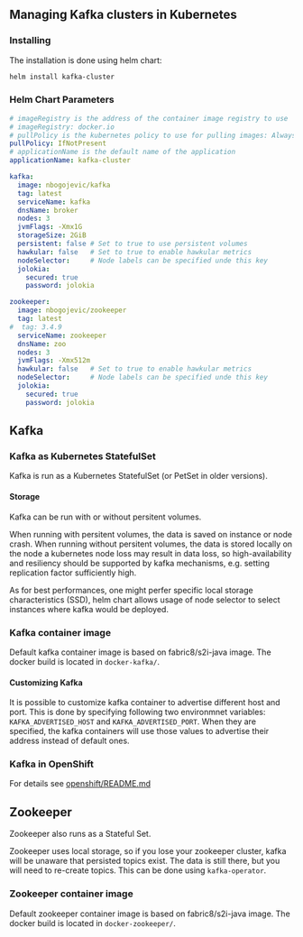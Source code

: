 ## Managing Kafka clusters in Kubernetes

### Installing

The installation is done using helm chart:

```bash
helm install kafka-cluster
``` 

### Helm Chart Parameters

```yaml
# imageRegistry is the address of the container image registry to use
# imageRegistry: docker.io
# pullPolicy is the kubernetes policy to use for pulling images: Always, IfNotPresent, Never
pullPolicy: IfNotPresent
# applicationName is the default name of the application
applicationName: kafka-cluster

kafka:
  image: nbogojevic/kafka
  tag: latest
  serviceName: kafka
  dnsName: broker
  nodes: 3
  jvmFlags: -Xmx1G
  storageSize: 2GiB
  persistent: false # Set to true to use persistent volumes
  hawkular: false   # Set to true to enable hawkular metrics
  nodeSelector:     # Node labels can be specified unde this key
  jolokia:
    secured: true
    password: jolokia

zookeeper:
  image: nbogojevic/zookeeper
  tag: latest
#  tag: 3.4.9
  serviceName: zookeeper
  dnsName: zoo
  nodes: 3 
  jvmFlags: -Xmx512m
  hawkular: false   # Set to true to enable hawkular metrics
  nodeSelector:     # Node labels can be specified unde this key
  jolokia:
    secured: true
    password: jolokia
```

## Kafka

### Kafka as Kubernetes StatefulSet

Kafka is run as a Kubernetes StatefulSet (or PetSet in older versions). 

#### Storage
Kafka can be run with or without persitent volumes.


When running with persitent volumes, the data is saved on instance or node crash. When running without persitent volumes, the data is stored locally on the node a kubernetes node loss may result in data loss, so high-availability and resiliency should be supported by kafka mechanisms, e.g. setting replication factor sufficiently high.

As for best performances, one might perfer specific local storage characteristics (SSD), helm chart allows usage of node selector to select instances where kafka would be deployed.  

### Kafka container image

Default kafka container image is based on fabric8/s2i-java image. The docker build is located in `docker-kafka/`.

#### Customizing Kafka

It is possible to customize kafka container to advertise different host and port. This is done by specifying following
two environmnet variables: `KAFKA_ADVERTISED_HOST` and `KAFKA_ADVERTISED_PORT`. When they are specified, the kafka
containers will use those values to advertise their address instead of default ones. 


### Kafka in OpenShift

For details see [openshift/README.md](openshift/README.md)

## Zookeeper

Zookeeper also runs as a Stateful Set.

Zookeeper uses local storage, so if you lose your zookeeper cluster, kafka will be unaware that persisted topics exist.
The data is still there, but you will need to re-create topics. This can be done using `kafka-operator`.

### Zookeeper container image

Default zookeeper container image is based on fabric8/s2i-java image. The docker build is located in `docker-zookeeper/`.


